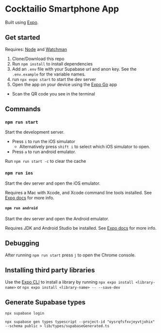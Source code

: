 # Cocktailio Smartphone App

Built using [Expo](https://expo.dev/).

## Get started

Requires: [Node](https://nodejs.org/en/) and [Watchman](https://facebook.github.io/watchman/docs/install#buildinstall)

1. Clone/Download this repo
2. Run `npm install` to install dependencies
3. Add an `.env` file with your Supabase url and anon key. See the `.env.example` for the variable names.
4. run `npx expo start` to start the dev server
5. Open the app on your device using the [Expo Go](https://apps.apple.com/us/app/expo-go/id982107779) app

- Scan the QR code you see in the terminal

## Commands

### `npm run start`

Start the development server.

- Press `i` to run the iOS simulator
  - Alternatively press `shift i` to select which iOS simulator to open.
- Press `a` to run android emulator.

Run `npm run start -c` to clear the cache

### `npm run ios`

Start the dev server and open the iOS emulator.

Requires a Mac with Xcode, and Xcode command line tools installed. See [Expo docs](https://docs.expo.dev/workflow/ios-simulator/) for more info.

#### `npm run android`

Start the dev server and open the Android emulator.

Requires JDK and Android Studio be installed. See [Expo docs](https://docs.expo.dev/workflow/android-studio-emulator/) for more info.

## Debugging

After running `npm run start` press `j` to open the Chrome console.

## Installing third party libraries

Use the [Expo CLI](https://docs.expo.dev/more/expo-cli/#install) to install a library by running `npx expo install <library-name>` or `npx expo install <library-name> -- --save-dev`

## Generate Supabase types

```
npx supabase login
```

```
npx supabase gen types typescript --project-id "oysrqfsfxvjeyvtjohix" --schema public > lib/types/supabaseGenerated.ts
```
